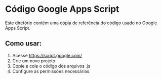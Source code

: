 # Código Google Apps Script

Este diretório contém uma cópia de referência do código usado no Google Apps Script.

## Como usar:
1. Acesse https://script.google.com/
2. Crie um novo projeto
3. Copie e cole o código dos arquivos .js
4. Configure as permissões necessárias